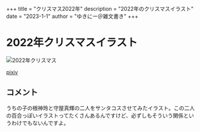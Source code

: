 +++
title = "クリスマス2022年"
description = "2022年のクリスマスイラスト"
date = "2023-1-1"
author = "ゆきにー＠雑文書き"
+++

# 2022年クリスマスイラスト

![2022年クリスマス](https://yuki2021.sakura.ne.jp/illustration/christmas2022.jpg)

[pixiv](https://www.pixiv.net/artworks/103855809)

## コメント

うちの子の根神玲と守屋真輝の二人をサンタコスさせてみたイラスト。この二人の百合っぽいイラストってたくさんあるんですけど、必ずしもそういう関係というわけでもないんですよ。